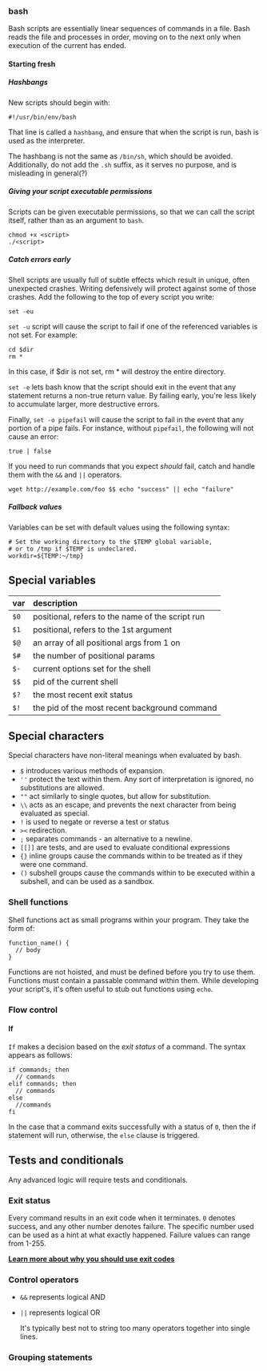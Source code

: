 ### bash

Bash scripts are essentially linear sequences of commands in a file. Bash reads the file and processes in order, moving on to the next only when execution of the current has ended.

#### Starting fresh


##### Hashbangs

New scripts should begin with:

    #!/usr/bin/env/bash
    
That line is called a `hashbang`, and ensure that when the script is run, bash is used as the interpreter.

The hashbang is not the same as `/bin/sh`, which should be avoided. Additionally, do not add the `.sh` suffix, as it serves no purpose, and is misleading in general(?)


##### Giving your script executable permissions

Scripts can be given executable permissions, so that we can call the script itself, rather than as an argument to `bash`.

    chmod +x <script>
    ./<script>
    

##### Catch errors early

Shell scripts are usually full of subtle effects which result in unique, often unexpected crashes. Writing defensively will protect against some of those crashes. Add the following to the top of every script you write:

    set -eu

`set -u` script will cause the script to fail if one of the referenced variables is not set. For example:

    cd $dir
    rm *

In this case, if $dir is not set, rm * will destroy the entire directory.

`set -e` lets bash know that the script should exit in the event that any statement returns a non-true return value. By failing early, you're less likely to accumulate larger, more destructive errors.


Finally, `set -o pipefail` will cause the script to fail in the event that any portion of a pipe fails. For instance, without `pipefail`, the following will not cause an error:

    true | false

If you need to run commands that you expect *should* fail, catch and handle them with the `&&` and `||` operators.

    wget http://example.com/foo $$ echo "success" || echo "failure"


##### Fallback values

Variables can be set with default values using the following syntax:

    # Set the working directory to the $TEMP global variable,
    # or to /tmp if $TEMP is undeclared.
    workdir=${TEMP:~/tmp}


## Special variables

| var  | description |
| :--- | :---------- |
| `$0` | positional, refers to the name of the script run |
| `$1` | positional, refers to the 1st argument |
| `$@` | an array of all positional args from 1 on |
| `$#` | the number of positional params |
| `$-` | current options set for the shell |
| `$$` | pid of the current shell |
| `$?` | the most recent exit status |
| `$!` | the pid of the most recent background command |


## Special characters

Special characters have non-literal meanings when evaluated by bash.

- `$` introduces various methods of expansion.
- `''` protect the text within them. Any sort of interpretation is ignored, no substitutions are allowed.
- `""` act similarly to single quotes, but allow for substitution.
- `\\` acts as an escape, and prevents the next character from being evaluated as special.
- `!` is used to negate or reverse a test or status
- `><` redirection.
- `;` separates commands - an alternative to a newline.
- `[[]]` are tests, and are used to evaluate conditional expressions
- `{}` inline groups cause the commands within to be treated as if they were one command.
- `()` subshell groups cause the commands within to be executed within a subshell, and can be used as a sandbox.



### Shell functions

Shell functions act as small programs within your program. They take the form of:

    function_name() {
      // body
    }

Functions are not hoisted, and must be defined before you try to use them. Functions must contain a passable command within them. While developing your script's, it's often useful to stub out functions using `echo`.

### Flow control

#### If

`If` makes a decision based on the *exit status* of a command. The syntax appears as follows:

    if commands; then
      // commands
    elif commands; then
      // commands
    else
      //commands
    fi

In the case that a command exits successfully with a status of `0`, then the if statement will run, otherwise, the `else` clause is triggered.

Tests and conditionals
----------------------

Any advanced logic will require tests and conditionals.


### Exit status

Every command results in an exit code when it terminates. `0` denotes success, and any other number denotes failure. The specific number used can be used as a hint at what exactly happened. Failure values can range from 1-255.

**[Learn more about why you should use exit codes](http://bencane.com/2014/09/02/understanding-exit-codes-and-how-to-use-them-in-bash-scripts/)**

### Control operators

- `&&` represents logical AND
- `||` represents logical OR

    It's typically best not to string too many operators together into single lines.

### Grouping statements


